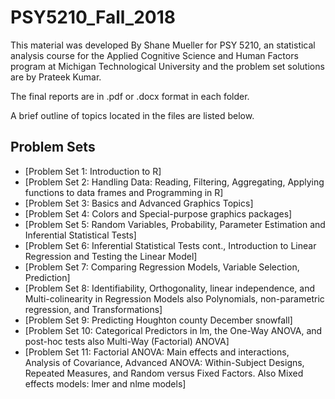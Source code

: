 # PSY5210_Fall_2018
This material was developed By Shane Mueller for PSY 5210, an statistical analysis course for the Applied Cognitive Science and Human Factors program at Michigan Technological University and the problem set solutions are by Prateek Kumar.

The final reports are in .pdf or .docx format in each folder.

A brief outline of topics located in the files are listed below.

## Problem Sets

- [Problem Set 1: Introduction to R]
- [Problem Set 2: Handling Data: Reading, Filtering, Aggregating, Applying functions to data frames and Programming in R]
- [Problem Set 3: Basics and Advanced Graphics Topics]
- [Problem Set 4: Colors and Special-purpose graphics packages]
- [Problem Set 5: Random Variables, Probability, Parameter Estimation and Inferential Statistical Tests]
- [Problem Set 6: Inferential Statistical Tests cont., Introduction to Linear Regression and Testing the Linear Model]
- [Problem Set 7: Comparing Regression Models, Variable Selection, Prediction]
- [Problem Set 8: Identifiability, Orthogonality, linear independence, and Multi-colinearity in Regression Models also Polynomials, non-parametric regression, and Transformations]
- [Problem Set 9: Predicting Houghton county December snowfall]
- [Problem Set 10: Categorical Predictors in lm, the One-Way ANOVA, and post-hoc tests also Multi-Way (Factorial) ANOVA]
- [Problem Set 11: Factorial ANOVA: Main effects and interactions, Analysis of Covariance, Advanced ANOVA: Within-Subject Designs, Repeated Measures, and Random versus Fixed Factors. Also Mixed effects models: lmer and nlme models]
